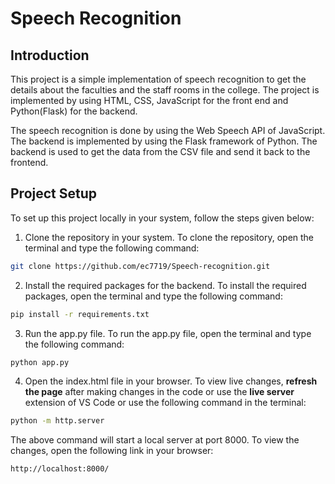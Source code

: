 # Speech Recognition

## Introduction
This project is a simple implementation of speech recognition to get the details about the faculties and the staff rooms in the college. The project is implemented by using HTML, CSS, JavaScript for the front end and Python(Flask) for the backend. 

The speech recognition is done by using the Web Speech API of JavaScript. The backend is implemented by using the Flask framework of Python. The backend is used to get the data from the CSV file and send it back to the frontend.

## Project Setup
To set up this project locally in your system, follow the steps given below:

1. Clone the repository in your system.
To clone the repository, open the terminal and type the following command:
```bash
git clone https://github.com/ec7719/Speech-recognition.git
```

2. Install the required packages for the backend.
To install the required packages, open the terminal and type the following command:
```bash
pip install -r requirements.txt
```

3. Run the app.py file.
To run the app.py file, open the terminal and type the following command:
```bash
python app.py
```

4. Open the index.html file in your browser. To view live changes, <strong>refresh the page</strong> after making changes in the code or use the <strong>live server</strong> extension of VS Code or use the following command in the terminal:
```bash
python -m http.server
```
The above command will start a local server at port 8000. To view the changes, open the following link in your browser:
```bash
http://localhost:8000/
```